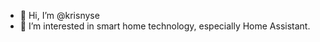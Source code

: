 - 👋 Hi, I’m @krisnyse
- 👀 I’m interested in smart home technology, especially Home Assistant.


<!---
krisnyse/krisnyse is a ✨ special ✨ repository because its `README.md` (this file) appears on your GitHub profile.
You can click the Preview link to take a look at your changes.
--->
